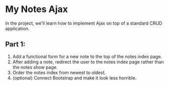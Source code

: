 # My Notes Ajax

In the project, we'll learn how to implement Ajax on top of a standard CRUD application.

## Part 1:

 1. Add a functional form for a new note to the top of the notes index page.
 2. After adding a note, redirect the user to the notes index page rather than the notes show page.
 3. Order the notes index from newest to oldest.
 4. (optional) Connect Bootstrap and make it look less horrible.
